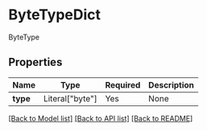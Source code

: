 # ByteTypeDict

ByteType

## Properties
| Name | Type | Required | Description |
| ------------ | ------------- | ------------- | ------------- |
**type** | Literal["byte"] | Yes | None |


[[Back to Model list]](../../../README.md#models-v2-link) [[Back to API list]](../../../README.md#documentation-for-api-endpoints) [[Back to README]](../../../README.md)
